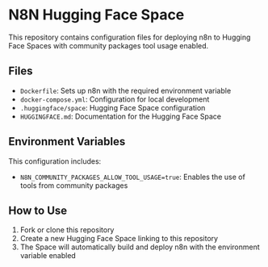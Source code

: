 # N8N Hugging Face Space

This repository contains configuration files for deploying n8n to Hugging Face Spaces with community packages tool usage enabled.

## Files

- `Dockerfile`: Sets up n8n with the required environment variable
- `docker-compose.yml`: Configuration for local development
- `.huggingface/space`: Hugging Face Space configuration
- `HUGGINGFACE.md`: Documentation for the Hugging Face Space

## Environment Variables

This configuration includes:

- `N8N_COMMUNITY_PACKAGES_ALLOW_TOOL_USAGE=true`: Enables the use of tools from community packages

## How to Use

1. Fork or clone this repository
2. Create a new Hugging Face Space linking to this repository
3. The Space will automatically build and deploy n8n with the environment variable enabled